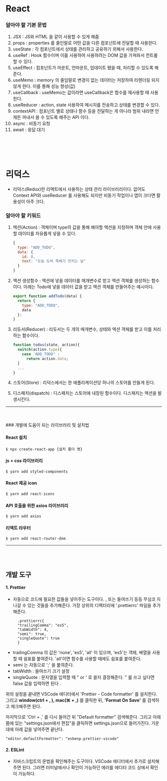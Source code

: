 # React

### 알아야 할 기본 문법

1. JSX : JS와 HTML 을 같이 사용할 수 있게 해줌
2. props : properties 를 줄인말로 어떤 값을 다른 컴포넌트에 전달할 때 사용한다.
3. useState : 각 컴포넌트에서 상태를 관리하고 공유하기 위해서 사용한다.
4. useRef : Hook 함수이며 이를 사용하여 사용하려는 DOM 값을 가져와서 컨트롤 할 수 있다.
5. useEffect : 컴포넌트가 마운트, 언마운트, 업데이트 됐을 때, 처리할 수 있도록 해준다.
6. useMemo : memory 의 줄임말로 변경이 없는 데이터는 저장하여 리렌더링 되지 않게 한다. 이를 통해 성능 향상(값)
7. useCallback : useMemo는 값이라면 useCallback은 함수를 재사용할 때 사용한다.
8. useReducer : action, state 사용하여 메시지를 전송하고 상태를 변경할 수 있다.
9. contextAPI : 컴포넌트 별로 상태나 함수 등을 전달하는 게 아니라 범위 내라면 언제든 꺼내서 쓸 수 있도록 해주는 API 이다.
10. async : 비동기 요청
11. await : 응답 대기  
#
<br>
<br>

# 리덕스
* 리덕스(Redux)란 리액트에서 사용하는 상태 관리 라이브러리이다. 없어도 Context API와 useReducer 를 사용해도 되지만 비동기 작업이나 앱이 크다면 활용성이 아주 크다. 

### 알아야 할 키워드
1. 액션(Action) : 객체이며 type의 값을 통해 해야할 액션을 지정하며 객체 안에 사용할 데이터를 자유롭게 넣을 수 있다.
      
      ```javascript
      {
        type: "ADD_TODO",
        data: {
          id: 0,
          text: "오늘 도비 뚝배기 만지는 날"
        }
      }
      ```
2. 액션 생성함수 : 액션에 넣을 데이터를 매개변수로 받고 액션 객체를 생성하는 함수이다. 아래는 Todo에 넣을 데이터 값을 받고 액션 객체를 만들어주는 예시이다. 
    ```javascript
    export function addTodo(data) {
      return {
        type: "ADD_TODO",
        data
      };
    }
    ```
3. 리듀서(Reducer) : 리듀서는 두 개의 매개변수, 상태와 엑션 객체를 받고 이를 처리하는 함수이다. 
      ```javascript
      function todos(state, action){
        switch(action.type){
          case 'ADD_TODO" :  
            return action.data;
        }
        ...
      }
      ```
4. 스토어(Store) : 리덕스에서는 한 애플리케이션당 하나의 스토어를 만들게 된다. 

5. 디스패치(dispatch) : 디스패치는 스토어에 내장된 함수이다. 디스패치는 액션을 발생시킨다. 

---
<br/>
<br/>
### 개발에 도움이 되는 라이브러리 및 설치법

#### React 설치

  `$ npx create-react-app {설치 폴더 명}`

#### js + css 라이브러리

   `$ yarn add styled-components`

#### React 제공 icon

`$ yarn add react-icons`

#### API 호출을 위한 axios 라이브러리

`$ yarn add axios`

#### 리액트 라우터

`$ yarn add react-router-dom`

---
<br/>
<br/>

## 개발 도구

#### 1. Prettier

- 자동으로 코드에 필요한 값들을 넣어주는 도구이다. , 또는 들여쓰기 등등 무심코 지나갈 수 있는 것들을 추가해준다.
  가장 상위의 디렉터리에 '.prettierrc' 파일을 추가해준다.
  ```
    .prettierrc{
    "trailingComma": "es5",
    "tabWidth": 4,
    "semi": true,
    "singleQuote": true
    }
  ```  

* trailingComma 의 값은 'none', 'es5', 'all' 이 있으며, 'es5'는 객체, 배열을 사용할 때 쉼표를 붙여준다. 'all'이면 함수를 사용할 때에도 쉼표를 붙여준다.
* semi 는 자동으로 ';' 을 붙여준다.
* tabWidth : 들여쓰기 크기 설정
* singleQuote : 문자열을 입력할 때 " or ' 로 쓸지 결정해준다. " 를 쓰고 싶다면 false 값을 입력하면 된다 .

위의 설정을 끝내면 VSCode 에디터에서 'Prettier - Code formatter' 를 설치한다.
그리고 **window(ctrl + , ), mac(⌘ + ,)** 를 클릭한 뒤,
**'Format On Save'** 를 검색하고 체크해주면 된다.

마지막으로 'Ctrl + ,' 를 다시 들어간 뒤 "Default formatter" 검색해준다. 그리고 아래 쯤에 있는
"settings.json에서 편집"을 클릭하면 settings.json으로 들어가진다.
가운데에 아래 값을 넣어주면 끝난다.

`"editor.defaultFormatter": "esbenp.prettier-vscode"`

#### 2. ESLint

- 자바스크립트의 문법을 확인해주는 도구이다. VSCode 에디터에서 추가로 설치해주면 된다. 그러면 터미널에서나 확인이 가능하던 에러를 에디터 코드 상에서 확인이 가능하다.
